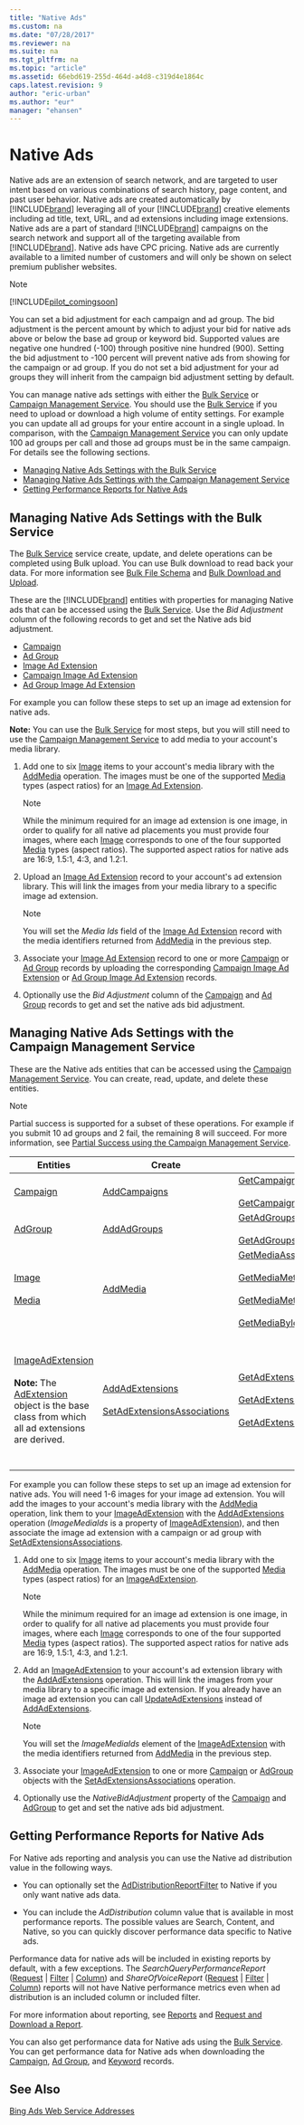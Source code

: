 ```yaml
---
title: "Native Ads"
ms.custom: na
ms.date: "07/28/2017"
ms.reviewer: na
ms.suite: na
ms.tgt_pltfrm: na
ms.topic: "article"
ms.assetid: 66ebd619-255d-464d-a4d8-c319d4e1864c
caps.latest.revision: 9
author: "eric-urban"
ms.author: "eur"
manager: "ehansen"
---
```

# Native Ads
Native ads are an extension of search network, and are targeted to user intent based on various combinations of search history, page content, and past user behavior. Native ads are created automatically by [!INCLUDE[brand](../concepts/includes/brand.md)] leveraging all of your [!INCLUDE[brand](../concepts/includes/brand.md)] creative elements including ad title, text, URL, and ad extensions including image extensions. Native ads are a part of standard [!INCLUDE[brand](../concepts/includes/brand.md)] campaigns on the search network and support all of the targeting available from [!INCLUDE[brand](../concepts/includes/brand.md)]. Native ads have CPC pricing. Native ads are currently available to a limited number of customers and will only be shown on select premium publisher websites.

> [!NOTE]
> [!INCLUDE[pilot_comingsoon](../concepts/includes/pilot_comingsoon.md)]

You can set a bid adjustment for each campaign and ad group. The bid adjustment is the percent amount by which to adjust your bid for native ads above or below the base ad group or keyword bid. Supported values are negative one hundred (-100) through positive nine hundred (900). Setting the bid adjustment to -100 percent will prevent native ads from showing for the campaign or ad group. If you do not set a bid adjustment for your ad groups they will inherit from the campaign bid adjustment setting by default.

You can manage native ads settings with either the [Bulk Service](https://msdn.microsoft.com/library/jj134984.aspx) or [Campaign Management Service](https://msdn.microsoft.com/library/bb671719.aspx). You should use the [Bulk Service](https://msdn.microsoft.com/library/jj134984.aspx) if you need to upload or download a high volume of entity settings. For example you can update all ad groups for your entire account in a single upload. In comparison, with the [Campaign Management Service](https://msdn.microsoft.com/library/bb671719.aspx) you can only update 100 ad groups per call and those ad groups must be in the same campaign. For details see the following sections.

-   [Managing Native Ads Settings with the Bulk Service](#bulkservice)  
-   [Managing Native Ads Settings with the Campaign Management Service](#campaignservice)  
-   [Getting Performance Reports for Native Ads](#reporting)  

## <a name="bulkservice"></a>Managing Native Ads Settings with the Bulk Service
The [Bulk Service](https://msdn.microsoft.com/library/jj134984.aspx) service create, update, and delete operations can be completed using Bulk upload. You can use Bulk download to read back your data. For more information see [Bulk File Schema](https://msdn.microsoft.com/library/dn539651.aspx) and [Bulk Download and Upload](../concepts/bulk-download-and-upload.md).

These are the [!INCLUDE[brand](../concepts/includes/brand.md)] entities with properties for managing Native ads that can be accessed using the [Bulk Service](https://msdn.microsoft.com/library/jj134984.aspx). Use the *Bid Adjustment* column of the following records to get and set the Native ads bid adjustment.

-   [Campaign](https://msdn.microsoft.com/library/dn764752.aspx)  
-   [Ad Group](https://msdn.microsoft.com/library/dn764731.aspx)  
-   [Image Ad Extension](https://msdn.microsoft.com/library/dn764742.aspx)  
-   [Campaign Image Ad Extension](https://msdn.microsoft.com/library/dn764758.aspx)  
-   [Ad Group Image Ad Extension](https://msdn.microsoft.com/library/dn764738.aspx)  

For example you can follow these steps to set up an image ad extension for native ads.

**Note:** You can use the [Bulk Service](https://msdn.microsoft.com/library/jj134984.aspx) for most steps, but you will still need to use the [Campaign Management Service](https://msdn.microsoft.com/library/bb671719.aspx) to add media to your account's media library.

1.  Add one to six [Image](https://msdn.microsoft.com/library/dn195581.aspx) items to your account's media library with the [AddMedia](https://msdn.microsoft.com/library/dn277518.aspx) operation. The images must be one of the supported [Media](https://msdn.microsoft.com/library/dn195580.aspx) types (aspect ratios) for an [Image Ad Extension](https://msdn.microsoft.com/library/dn764742.aspx).

    > [!NOTE]
    > While the minimum required for an image ad extension is one image, in order to qualify for all native ad placements you must provide four images, where each [Image](https://msdn.microsoft.com/library/dn195581.aspx) corresponds to one of the four supported [Media](https://msdn.microsoft.com/library/dn195580.aspx) types (aspect ratios). The supported aspect ratios for native ads are 16:9, 1.5:1, 4:3, and 1.2:1.

2.  Upload an [Image Ad Extension](https://msdn.microsoft.com/library/dn764742.aspx) record to your account's ad extension library. This will link the images from your media library to a specific image ad extension.

    > [!NOTE]
    > You will set the *Media Ids* field of the [Image Ad Extension](https://msdn.microsoft.com/library/dn764742.aspx) record with the media identifiers returned from [AddMedia](https://msdn.microsoft.com/library/dn277518.aspx) in the previous step.

3.  Associate your [Image Ad Extension](https://msdn.microsoft.com/library/dn764742.aspx) record to one or more [Campaign](https://msdn.microsoft.com/library/dn764752.aspx) or [Ad Group](https://msdn.microsoft.com/library/dn764731.aspx) records by uploading the corresponding [Campaign Image Ad Extension](https://msdn.microsoft.com/library/dn764758.aspx) or [Ad Group Image Ad Extension](https://msdn.microsoft.com/library/dn764738.aspx) records.

4.  Optionally use the *Bid Adjustment* column of the [Campaign](https://msdn.microsoft.com/library/dn764752.aspx) and [Ad Group](https://msdn.microsoft.com/library/dn764731.aspx) records to get and set the native ads bid adjustment.

## <a name="campaignservice"></a>Managing Native Ads Settings with the Campaign Management Service
These are the Native ads entities that can be accessed using the [Campaign Management Service](https://msdn.microsoft.com/library/bb671719.aspx). You can create, read, update, and delete these entities.

> [!NOTE]
> Partial success is supported for a subset of these operations. For example if you submit 10 ad groups and 2 fail, the remaining 8 will succeed. For more information, see [Partial Success using the Campaign Management Service](../concepts/handling-service-errors-and-exceptions.md#partialsuccess).

|Entities|Create|Read|Update|Delete|
|------------|----------|--------|----------|----------|
|[Campaign](https://msdn.microsoft.com/library/bb672054.aspx)|[AddCampaigns](https://msdn.microsoft.com/library/dn277510.aspx)|[GetCampaignsByAccountId](https://msdn.microsoft.com/library/dn236299.aspx)<br /><br />[GetCampaignsByIds](https://msdn.microsoft.com/library/dn236303.aspx)|[UpdateCampaigns](https://msdn.microsoft.com/library/dn277536.aspx)|[DeleteCampaigns](https://msdn.microsoft.com/library/dn236314.aspx)|
|[AdGroup](https://msdn.microsoft.com/library/bb671956.aspx)|[AddAdGroups](https://msdn.microsoft.com/library/dn277502.aspx)|[GetAdGroupsByCampaignId](https://msdn.microsoft.com/library/dn277524.aspx)<br /><br />[GetAdGroupsByIds](https://msdn.microsoft.com/library/dn277529.aspx)|[UpdateAdGroups](https://msdn.microsoft.com/library/dn277528.aspx)|[DeleteAdGroups](https://msdn.microsoft.com/library/dn236307.aspx)|
|[Image](https://msdn.microsoft.com/library/dn195581.aspx)<br /><br />[Media](https://msdn.microsoft.com/library/dn195580.aspx)|[AddMedia](https://msdn.microsoft.com/library/dn277518.aspx)|[GetMediaAssociations](https://msdn.microsoft.com/library/dn798359.aspx)<br /><br />[GetMediaMetaDataByAccountId](https://msdn.microsoft.com/library/dn766196.aspx)<br /><br />[GetMediaMetaDataByIds](https://msdn.microsoft.com/library/dn766200.aspx)<br /><br />[GetMediaByIds](https://msdn.microsoft.com/library/dn277511.aspx)|Media cannot be updated. You can delete media in your account's media library and add new media.|[DeleteMedia](https://msdn.microsoft.com/library/dn766193.aspx)|
|[ImageAdExtension](https://msdn.microsoft.com/library/dn766199.aspx)<br /><br />**Note:** The [AdExtension](https://msdn.microsoft.com/library/hh527708.aspx) object is the base class from which all ad extensions are derived.|[AddAdExtensions](https://msdn.microsoft.com/library/dn236319.aspx)<br /><br />[SetAdExtensionsAssociations](https://msdn.microsoft.com/library/dn277532.aspx)|[GetAdExtensionsByIds](https://msdn.microsoft.com/library/dn277515.aspx)<br /><br />[GetAdExtensionIdsByAccountId](https://msdn.microsoft.com/library/dn277509.aspx)<br /><br />[GetAdExtensionsAssociations](https://msdn.microsoft.com/library/dn236309.aspx)|[UpdateAdExtensions](https://msdn.microsoft.com/library/dn277522.aspx)<br /><br />**Note:** Partial update is not supported for ad extensions. Any optional elements which are not sent with the [UpdateAdExtensions](https://msdn.microsoft.com/library/dn277522.aspx) request will in effect be deleted from the extension.|[DeleteAdExtensions](https://msdn.microsoft.com/library/dn277537.aspx)<br /><br />[DeleteAdExtensionsAssociations](https://msdn.microsoft.com/library/dn236305.aspx)|
For example you can follow these steps to set up an image ad extension for native ads. You will need 1-6 images for your image ad extension. You will add the images to your account's media library with the [AddMedia](https://msdn.microsoft.com/library/dn277518.aspx) operation, link them to your [ImageAdExtension](https://msdn.microsoft.com/library/dn766199.aspx) with the [AddAdExtensions](https://msdn.microsoft.com/library/dn236319.aspx) operation (*ImageMediaIds* is a property of [ImageAdExtension](https://msdn.microsoft.com/library/dn766199.aspx)), and then associate the image ad extension with a campaign or ad group with [SetAdExtensionsAssociations](http://msdn.microsoft.com/library/111646e5-3d5a-455b-9b6d-e7cc24c4da3f).

1.  Add one to six [Image](https://msdn.microsoft.com/library/dn195581.aspx) items to your account's media library with the [AddMedia](https://msdn.microsoft.com/library/dn277518.aspx) operation. The images must be one of the supported [Media](https://msdn.microsoft.com/library/dn195580.aspx) types (aspect ratios) for an [ImageAdExtension](https://msdn.microsoft.com/library/dn766199.aspx).

    > [!NOTE]
    > While the minimum required for an image ad extension is one image, in order to qualify for all native ad placements you must provide four images, where each [Image](https://msdn.microsoft.com/library/dn195581.aspx) corresponds to one of the four supported [Media](https://msdn.microsoft.com/library/dn195580.aspx) types (aspect ratios). The supported aspect ratios for native ads are 16:9, 1.5:1, 4:3, and 1.2:1.

2.  Add an [ImageAdExtension](https://msdn.microsoft.com/library/dn766199.aspx) to your account's ad extension library with the [AddAdExtensions](https://msdn.microsoft.com/library/dn236319.aspx) operation. This will link the images from your media library to a specific image ad extension. If you already have an image ad extension you can call [UpdateAdExtensions](https://msdn.microsoft.com/library/dn277522.aspx) instead of [AddAdExtensions](https://msdn.microsoft.com/library/dn236319.aspx).

    > [!NOTE]
    > You will set the *ImageMediaIds* element of the [ImageAdExtension](https://msdn.microsoft.com/library/dn766199.aspx) with the media identifiers returned from [AddMedia](https://msdn.microsoft.com/library/dn277518.aspx) in the previous step.

3.  Associate your [ImageAdExtension](https://msdn.microsoft.com/library/dn766199.aspx) to one or more [Campaign](https://msdn.microsoft.com/library/bb672054.aspx) or [AdGroup](https://msdn.microsoft.com/library/bb671956.aspx) objects with the [SetAdExtensionsAssociations](https://msdn.microsoft.com/library/dn277532.aspx) operation.

4.  Optionally use the *NativeBidAdjustment* property of the [Campaign](https://msdn.microsoft.com/library/bb672054.aspx) and [AdGroup](https://msdn.microsoft.com/library/bb671956.aspx) to get and set the native ads bid adjustment.

## <a name="reporting"></a>Getting Performance Reports for Native Ads
For Native ads reporting and analysis you can use the Native ad distribution value in the following ways.

-   You can optionally set the [AdDistributionReportFilter](https://msdn.microsoft.com/library/bb671722.aspx) to Native if you only want native ads data.

-   You can include the *AdDistribution* column value that is available in most performance reports. The possible values are Search, Content, and Native, so you can quickly discover performance data specific to Native ads.

Performance data for native ads will be included in existing reports by default, with a few exceptions. The *SearchQueryPerformanceReport* ([Request](https://msdn.microsoft.com/library/ee703962.aspx) | [Filter](https://msdn.microsoft.com/library/ee703961.aspx) | [Column](https://msdn.microsoft.com/library/ee703958.aspx)) and *ShareOfVoiceReport* ([Request](https://msdn.microsoft.com/library/jj592909.aspx) | [Filter](https://msdn.microsoft.com/library/jj592908.aspx) | [Column](https://msdn.microsoft.com/library/jj592910.aspx)) reports will not have Native performance metrics even when ad distribution is an included column or included filter.

For more information about reporting, see [Reports](../concepts/reports.md) and [Request and Download a Report](../concepts/request-and-download-a-report.md).

You can also get performance data for Native ads using the [Bulk Service](https://msdn.microsoft.com/library/jj134984.aspx). You can get performance data for Native ads when downloading the [Campaign](https://msdn.microsoft.com/library/dn764752.aspx), [Ad Group](https://msdn.microsoft.com/library/dn764731.aspx), and [Keyword](https://msdn.microsoft.com/library/dn764751.aspx) records.

## See Also
[Bing Ads Web Service Addresses](../concepts/bing-ads-web-service-addresses.md)  

